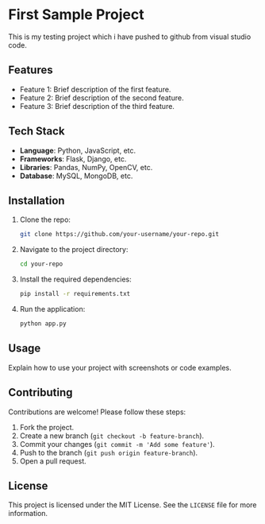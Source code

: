 # First Sample Project

This is my testing project which i have pushed to github from visual studio code.

## Features
- Feature 1: Brief description of the first feature.
- Feature 2: Brief description of the second feature.
- Feature 3: Brief description of the third feature.

## Tech Stack
- **Language**: Python, JavaScript, etc.
- **Frameworks**: Flask, Django, etc.
- **Libraries**: Pandas, NumPy, OpenCV, etc.
- **Database**: MySQL, MongoDB, etc.

## Installation

1. Clone the repo:
    ```bash
    git clone https://github.com/your-username/your-repo.git
    ```
2. Navigate to the project directory:
    ```bash
    cd your-repo
    ```
3. Install the required dependencies:
    ```bash
    pip install -r requirements.txt
    ```
4. Run the application:
    ```bash
    python app.py
    ```

## Usage
Explain how to use your project with screenshots or code examples.

## Contributing
Contributions are welcome! Please follow these steps:
1. Fork the project.
2. Create a new branch (`git checkout -b feature-branch`).
3. Commit your changes (`git commit -m 'Add some feature'`).
4. Push to the branch (`git push origin feature-branch`).
5. Open a pull request.

## License
This project is licensed under the MIT License. See the `LICENSE` file for more information.
